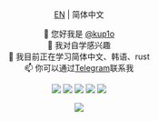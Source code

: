 <center><a href="./README.md">EN</a> | 简体中文

👋 您好我是 <a href=https://github.com/kup1o>@kup1o</a>   
👀 我对自学感兴趣  
🌱 我目前正在学习简体中文、韩语、rust  
📫 你可以通过<a href=https://t.me/kup1o>Telegram</a>联系我  


<a href="https://www.gnu.org/gnu/linux-and-gnu.en.html"><img src="https://img.shields.io/badge/OS-GNU/Linux-cdd6f4?style=for-the-badge&logo=gnu" /></a>
<a href="https://archlinux.org"><img src="https://img.shields.io/badge/DISTRO-Arch-74c7ec?style=for-the-badge&logo=arch-linux" /></a>
<a href="https://neovim.io"><img src="https://img.shields.io/badge/EDITOR-Neovim-a6e3a1?style=for-the-badge&logo=neovim" /></a>
<a href="https://www.rust-lang.org/"><img src="https://img.shields.io/badge/LANG-Rust-f2cdcd?style=for-the-badge&logo=rust&logoColor=orange" /></a>
<img src="https://github-readme-stats-chi-six-51.vercel.app/api?username=kup1o&theme=radical&hide_title=true&hide_rank=true&show_icons=true&line_height=24&hide_border=true&count_private=true" /></p>
<img src="https://github-readme-stats-chi-six-51.vercel.app/api/top-langs/?username=kup1o&theme=radical&hide_title=true&langs_count=8&layout=compact&hide_border=true" />
